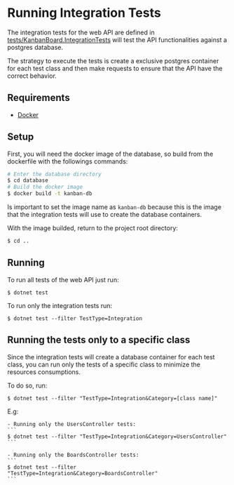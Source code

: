 # Running Integration Tests

The integration tests for the web API are defined in
[tests/KanbanBoard.IntegrationTests](../tests/KanbanBoard.IntegrationTests)
will test the API functionalities against a postgres database.

The strategy to execute the tests is create a exclusive postgres container for each test class and then make requests
to ensure that the API have the correct behavior.

## Requirements

-   [Docker](https://docs.docker.com/get-docker/)

## Setup

First, you will need the docker image of the database, so build from the dockerfile with the followings commands:

```bash
# Enter the database directory
$ cd database
# Build the docker image
$ docker build -t kanban-db
```

Is important to set the image name as `kanban-db` because this is the image
that the integration tests will use to create the database containers.

With the image builded, return to the project root directory:

```bash
$ cd ..
```

## Running

To run all tests of the web API just run:

```
$ dotnet test
```

To run only the integration tests run:

```
$ dotnet test --filter TestType=Integration
```

## Running the tests only to a specific class

Since the integration tests will create a database container for each test class,
you can run only the tests of a specific class to minimize the resources consumptions.

To do so, run:

```
$ dotnet test --filter "TestType=Integration&Category=[class name]"
```

E.g:

    - Running only the UsersController tests:
    ```
    $ dotnet test --filter "TestType=Integration&Category=UsersController"
    ```

    - Running only the BoardsController tests:
    ```
    $ dotnet test --filter "TestType=Integration&Category=BoardsController"
    ```
